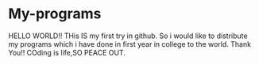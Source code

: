 # My-programs
HELLO WORLD!!
THis IS my first try in github.
So i would like to distribute my programs which i have done in first year in college to the world.
Thank You!!
COding is life,SO PEACE OUT.
